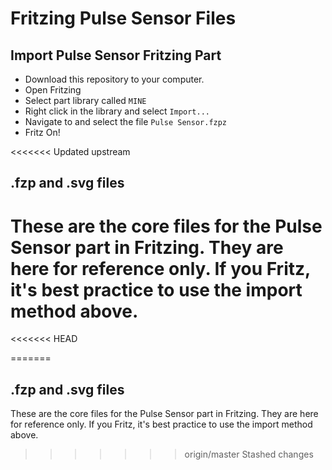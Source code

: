 # Fritzing Pulse Sensor Files

## Import Pulse Sensor Fritzing Part
* Download this repository to your computer.
* Open Fritzing
* Select part library called `MINE`
* Right click in the library and select `Import...`
* Navigate to and select the file `Pulse Sensor.fzpz`
* Fritz On!

<<<<<<< Updated upstream
## .fzp and .svg files
These are the core files for the Pulse Sensor part in Fritzing. They are here for reference only. If you Fritz, it's best practice to use the import method above. 
=======
<<<<<<< HEAD


=======
## .fzp and .svg files
These are the core files for the Pulse Sensor part in Fritzing. They are here for reference only. If you Fritz, it's best practice to use the import method above. 
>>>>>>> origin/master
>>>>>>> Stashed changes
